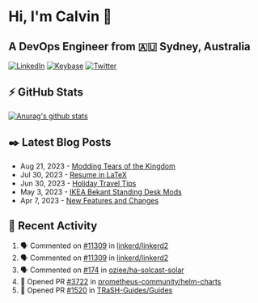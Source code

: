 # Hi, I'm Calvin 🍭
## A DevOps Engineer from 🇦🇺 Sydney, Australia</h3>

[![LinkedIn](https://img.shields.io/badge/-c–bui-0077B5?style=flat-square&labelColor=0077B5&logo=LinkedIn&logoColor=white)](https://www.linkedin.com/in/c-bui/)
[![Keybase](https://img.shields.io/badge/-calvinbui-ff6f21?style=flat-square&labelColor=ff6f21&logo=Keybase&logoColor=white)](https://keybase.io/calvinbui)
[![Twitter](https://img.shields.io/badge/-ASAPCalvin-1DA1F2?style=flat-square&labelColor=1DA1F2&logo=Twitter&logoColor=white)](https://twitter.com/ASAPCalvin)

<!-- https://github.com/rishavanand/github-profilinator -->
## ⚡ GitHub Stats
[![Anurag's github stats](https://github-readme-stats.vercel.app/api?username=calvinbui&count_private=true&hide_title=true)](https://github.com/anuraghazra/github-readme-stats)

<!-- https://github.com/gautamkrishnar/blog-post-workflow -->
## ✒️ Latest Blog Posts

<!-- BLOG-POST-LIST:START -->
- Aug 21, 2023 - [Modding Tears of the Kingdom](https://calvin.me/modding-tears-of-the-kingdom)
- Jul 30, 2023 - [Resume in LaTeX](https://calvin.me/resume-in-latex)
- Jun 30, 2023 - [Holiday Travel Tips](https://calvin.me/holiday-travel-tips)
- May 3, 2023 - [IKEA Bekant Standing Desk Mods](https://calvin.me/ikea-bekant-megadesk)
- Apr 7, 2023 - [New Features and Changes](https://calvin.me/new-features-and-changes)

<!-- BLOG-POST-LIST:END -->

## 🏃‍ Recent Activity

<!--START_SECTION:activity-->
1. 🗣 Commented on [#11309](https://github.com/linkerd/linkerd2/issues/11309#issuecomment-1707442879) in [linkerd/linkerd2](https://github.com/linkerd/linkerd2)
2. 🗣 Commented on [#11309](https://github.com/linkerd/linkerd2/issues/11309#issuecomment-1704461545) in [linkerd/linkerd2](https://github.com/linkerd/linkerd2)
3. 🗣 Commented on [#174](https://github.com/oziee/ha-solcast-solar/issues/174#issuecomment-1694130760) in [oziee/ha-solcast-solar](https://github.com/oziee/ha-solcast-solar)
4. 💪 Opened PR [#3722](https://github.com/prometheus-community/helm-charts/pull/3722) in [prometheus-community/helm-charts](https://github.com/prometheus-community/helm-charts)
5. 💪 Opened PR [#1520](https://github.com/TRaSH-Guides/Guides/pull/1520) in [TRaSH-Guides/Guides](https://github.com/TRaSH-Guides/Guides)
<!--END_SECTION:activity-->
